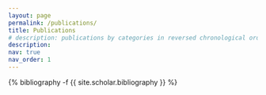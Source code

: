 ```yaml
---
layout: page
permalink: /publications/
title: Publications
# description: publications by categories in reversed chronological order. generated by jekyll-scholar.
description: 
nav: true
nav_order: 1
---
```

<!-- _pages/publications.md -->
<div class="publications">

{% bibliography -f {{ site.scholar.bibliography }} %}

</div>
